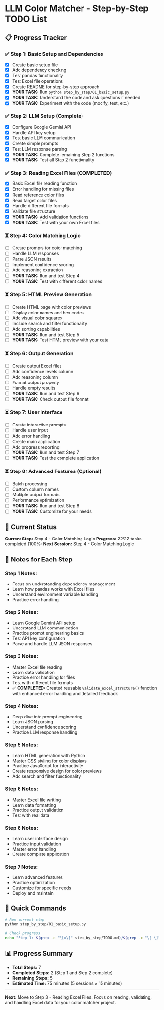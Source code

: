 # LLM Color Matcher - Step-by-Step TODO List

## 📋 Progress Tracker

### ✅ Step 1: Basic Setup and Dependencies

- [x] Create basic setup file
- [x] Add dependency checking
- [x] Test pandas functionality
- [x] Test Excel file operations
- [x] Create README for step-by-step approach
- [x] **YOUR TASK:** Run `python step_by_step/01_basic_setup.py`
- [x] **YOUR TASK:** Understand the code and ask questions if needed
- [x] **YOUR TASK:** Experiment with the code (modify, test, etc.)

### ✅ Step 2: LLM Setup (Complete)

- [x] Configure Google Gemini API
- [x] Handle API key setup
- [x] Test basic LLM communication
- [x] Create simple prompts
- [x] Test LLM response parsing
- [x] **YOUR TASK:** Complete remaining Step 2 functions
- [x] **YOUR TASK:** Test all Step 2 functionality

### ✅ Step 3: Reading Excel Files (COMPLETED)

- [x] Basic Excel file reading function
- [x] Error handling for missing files
- [x] Read reference color files
- [x] Read target color files
- [x] Handle different file formats
- [x] Validate file structure
- [x] **YOUR TASK:** Add validation functions
- [x] **YOUR TASK:** Test with your own Excel files

### ⏳ Step 4: Color Matching Logic

- [ ] Create prompts for color matching
- [ ] Handle LLM responses
- [ ] Parse JSON results
- [ ] Implement confidence scoring
- [ ] Add reasoning extraction
- [ ] **YOUR TASK:** Run and test Step 4
- [ ] **YOUR TASK:** Test with different color names

### ⏳ Step 5: HTML Preview Generation

- [ ] Create HTML page with color previews
- [ ] Display color names and hex codes
- [ ] Add visual color squares
- [ ] Include search and filter functionality
- [ ] Add sorting capabilities
- [ ] **YOUR TASK:** Run and test Step 5
- [ ] **YOUR TASK:** Test HTML preview with your data

### ⏳ Step 6: Output Generation

- [ ] Create output Excel files
- [ ] Add confidence levels column
- [ ] Add reasoning column
- [ ] Format output properly
- [ ] Handle empty results
- [ ] **YOUR TASK:** Run and test Step 6
- [ ] **YOUR TASK:** Check output file format

### ⏳ Step 7: User Interface

- [ ] Create interactive prompts
- [ ] Handle user input
- [ ] Add error handling
- [ ] Create main application
- [ ] Add progress reporting
- [ ] **YOUR TASK:** Run and test Step 7
- [ ] **YOUR TASK:** Test the complete application

### ⏳ Step 8: Advanced Features (Optional)

- [ ] Batch processing
- [ ] Custom column names
- [ ] Multiple output formats
- [ ] Performance optimization
- [ ] **YOUR TASK:** Run and test Step 8
- [ ] **YOUR TASK:** Customize for your needs

## 🎯 Current Status

**Current Step:** Step 4 - Color Matching Logic
**Progress:** 22/22 tasks completed (100%)
**Next Session:** Step 4 - Color Matching Logic

## 📝 Notes for Each Step

### Step 1 Notes:

- Focus on understanding dependency management
- Learn how pandas works with Excel files
- Understand environment variable handling
- Practice error handling

### Step 2 Notes:

- Learn Google Gemini API setup
- Understand LLM communication
- Practice prompt engineering basics
- Test API key configuration
- Parse and handle LLM JSON responses

### Step 3 Notes:

- Master Excel file reading
- Learn data validation
- Practice error handling for files
- Test with different file formats
- ✅ **COMPLETED:** Created reusable `validate_excel_structure()` function with enhanced error handling and detailed feedback

### Step 4 Notes:

- Deep dive into prompt engineering
- Learn JSON parsing
- Understand confidence scoring
- Practice LLM response handling

### Step 5 Notes:

- Learn HTML generation with Python
- Master CSS styling for color displays
- Practice JavaScript for interactivity
- Create responsive design for color previews
- Add search and filter functionality

### Step 6 Notes:

- Master Excel file writing
- Learn data formatting
- Practice output validation
- Test with real data

### Step 6 Notes:

- Learn user interface design
- Practice input validation
- Master error handling
- Create complete application

### Step 7 Notes:

- Learn advanced features
- Practice optimization
- Customize for specific needs
- Deploy and maintain

## 🚀 Quick Commands

```bash
# Run current step
python step_by_step/01_basic_setup.py

# Check progress
echo "Step 1: $(grep -c "\[x\]" step_by_step/TODO.md)/$(grep -c "\[ \]" step_by_step/TODO.md) tasks completed"
```

## 📊 Progress Summary

- **Total Steps:** 7
- **Completed Steps:** 2 (Step 1 and Step 2 complete)
- **Remaining Steps:** 5
- **Estimated Time:** 75 minutes (5 sessions × 15 minutes)

---

**Next:** Move to Step 3 - Reading Excel Files. Focus on reading, validating, and handling Excel data for your color matcher project.
